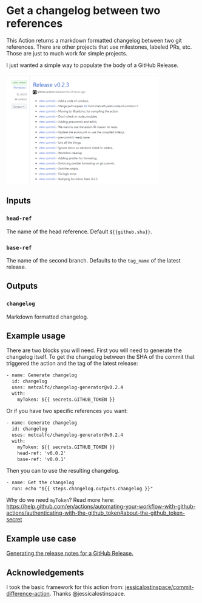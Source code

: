 # Get a changelog between two references

This Action returns a markdown formatted changelog between two git references. There are other projects that use milestones, labeled PRs, etc. Those are just to much work for simple projects.

I just wanted a simple way to populate the body of a GitHub Release.

<a href="https://github.com/metcalfc/changelog-generator/releases/tag/v0.2.4"><img alt="Example Release Notes" src="./release-notes.png" width="400"></a>

## Inputs

### `head-ref`

The name of the head reference. Default `${{github.sha}}`.

### `base-ref`

The name of the second branch. Defaults to the `tag_name` of the latest release.

## Outputs

### `changelog`

Markdown formatted changelog.

## Example usage

There are two blocks you will need. First you will need to generate the changelog itself. To get the changelog between the SHA of the commit that triggered the action and the tag of the latest release:

    - name: Generate changelog
      id: changelog
      uses: metcalfc/changelog-generator@v0.2.4
      with:
        myToken: ${{ secrets.GITHUB_TOKEN }}

Or if you have two specific references you want:

    - name: Generate changelog
      id: changelog
      uses: metcalfc/changelog-generator@v0.2.4
      with:
        myToken: ${{ secrets.GITHUB_TOKEN }}
        head-ref: 'v0.0.2'
        base-ref: 'v0.0.1'

Then you can to use the resulting changelog.

    - name: Get the changelog
      run: echo "${{ steps.changelog.outputs.changelog }}"

Why do we need `myToken`? Read more here: https://help.github.com/en/actions/automating-your-workflow-with-github-actions/authenticating-with-the-github_token#about-the-github_token-secret

## Example use case

[Generating the release notes for a GitHub Release.](.github/workflows/release.yml)

## Acknowledgements

I took the basic framework for this action from: [jessicalostinspace/commit-difference-action](https://github.com/jessicalostinspace/commit-difference-action). Thanks @jessicalostinspace.
